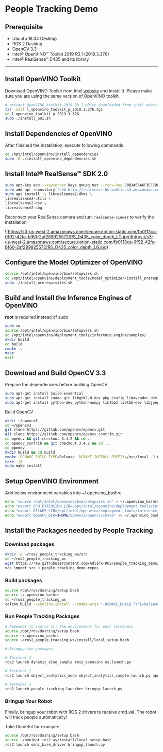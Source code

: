# People Tracking Demo

## Prerequisite
- Ubuntu 18.04 Desktop
- ROS 2 Dashing
- OpenCV 3.3
- Intel® OpenVINO™ Toolkit 2019 R3.1 (2019.3.376)
- Intel® RealSense™ D435 and its library
---

## Install OpenVINO Toolkit

Download OpenVINO Toolkit from Intel [website](https://software.intel.com/en-us/openvino-toolkit) and install it. Please make sure you are using the same version of OpenVINO toolkit.

```bash
# extract OpenVINO toolkit 2019 R3.1 which downloaded from intel website
tar -xvzf l_openvino_toolkit_p_2019.3.376.tgz
cd l_openvino_toolkit_p_2019.3.376
sudo ./install_GUI.sh
```

## Install Dependencies of OpenVINO

After finished the installation, execute following commands

```bash
cd /opt/intel/openvino/install_dependencies
sudo -E ./install_openvino_dependencies.sh
```

## Install Intel® RealSense™ SDK 2.0

```bash
sudo apt-key adv --keyserver keys.gnupg.net --recv-key C8B3A55A6F3EFCDE || sudo apt-key adv --keyserver hkp://keyserver.ubuntu.com:80 --recv-key C8B3A55A6F3EFCDE
sudo add-apt-repository "deb http://realsense-hw-public.s3.amazonaws.com/Debian/apt-repo bionic main" -u
sudo apt install -y librealsense2-dkms \
librealsense2-utils \
librealsense2-dev \
librealsense2-dbg
```

 Reconnect your RealSense camera and run: `realsense-viewer` to verify the installation

![https://s3-us-west-2.amazonaws.com/secure.notion-static.com/fb0113ca-0f92-42fe-bf60-2af289925572/RS_D435_color_depth_LG.jpg](https://s3-us-west-2.amazonaws.com/secure.notion-static.com/fb0113ca-0f92-42fe-bf60-2af289925572/RS_D435_color_depth_LG.jpg)

## Configure the Model Optimizer of OpenVINO

```bash
source /opt/intel/openvino/bin/setupvars.sh
cd /opt/intel/openvino/deployment_tools/model_optimizer/install_prerequisites
sudo ./install_prerequisites.sh
```

## Build and Install the Inference Engines of OpenVINO

**root** is required instead of sudo

```bash
sudo su
source /opt/intel/openvino/bin/setupvars.sh
cd /opt/intel/openvino/deployment_tools/inference_engine/samples/
mkdir build
cd build
cmake ..
make
exit
```

## Download and Build OpenCV 3.3

Prepare the dependencies before building OpenCV

```bash
sudo apt-get install build-essential
sudo apt-get install cmake git libgtk2.0-dev pkg-config libavcodec-dev libavformat-dev libswscale-dev
sudo apt-get install python-dev python-numpy libtbb2 libtbb-dev libjpeg-dev libpng-dev libtiff-dev libjasper-dev libdc1394-22-dev
```

Build OpenCV

```bash
mkdir ~/opencv3
cd ~/opencv3
git clone https://github.com/opencv/opencv.git
git clone https://github.com/opencv/opencv_contrib.git
cd opencv && git checkout 3.4.2 && cd ..
cd opencv_contrib && git checkout 3.4.2 && cd ..
cd opencv
mkdir build && cd build
cmake -DCMAKE_BUILD_TYPE=Release -DCMAKE_INSTALL_PREFIX=/usr/local -D OPENCV_EXTRA_MODULES_PATH=$HOME/opencv3/opencv_contrib/modules/ ..
make -j8
sudo make install
```

## Setup OpenVINO Environment

Add below environment variables into ~/.openvino_bashrc

```bash
echo 'source /opt/intel/openvino/bin/setupvars.sh' > ~/.openvino_bashrc
echo "export CPU_EXTENSION_LIB=/opt/intel/openvino/deployment_tools/inference_engine/samples/build/intel64/Release/lib/libcpu_extension.so" >> ~/.openvino_bashrc
echo "export GFLAGS_LIB=/opt/intel/openvino/deployment_tools/inference_engine/samples/build/intel64/Release/lib/libgflags_nothreads.a"  >> ~/.openvino_bashrc
echo "export OpenCV_DIR=$HOME/opencv3/opencv/cmake" >> ~/.openvino_bashrc
```

## Install the Packages needed by People Tracking

### Download packages

```bash
mkdir -p ~/ros2_people_tracking_ws/src
cd ~/ros2_people_tracking_ws
wget https://raw.githubusercontent.com/Adlink-ROS/people_tracking_demo/dashing-devel/people_tracking_demo.repos
vcs import src < people_tracking_demo.repos
```

### Build packages

```bash
source /opt/ros/dashing/setup.bash
source ~/.openvino_bashrc
cd ~/ros2_people_tracking_ws
colcon build --symlink-install --cmake-args '-DCMAKE_BUILD_TYPE=Release'
```

### Run People Tracking Packages

```bash
# Remember to source all the environment for each terminals
source /opt/ros/dashing/setup.bash
source ~/.openvino_bashrc
source ~/ros2_people_tracking_ws/install/local_setup.bash

# Bringup the packages:

# Terminal 1
ros2 launch dynamic_vino_sample ros2_openvino_oa.launch.py

# Terminal 2
ros2 launch object_analytics_node object_analytics_sample.launch.py open_rviz:=true

# Terminal 3
ros2 launch people_tracking_launcher bringup_launch.py
```

### Bringup Your Robot

Finally, bringup your robot with ROS 2 drivers to receive cmd_vel. The robot will track people automatically!

Take OmniBot for example:

```bash
source /opt/ros/dashing/setup.bash
source ~/omnibot_ros2_ws/install/local_setup.bash
ros2 launch omni_base_driver bringup_launch.py
```
